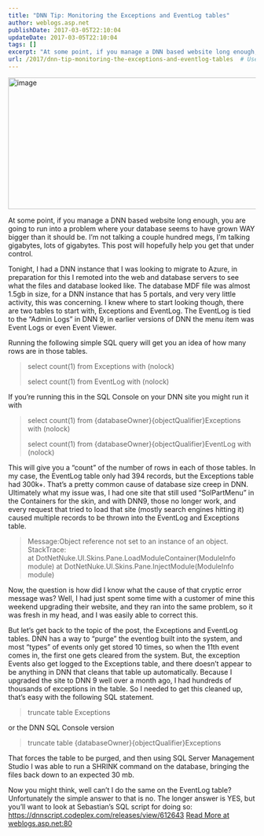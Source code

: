 ```yaml
---
title: "DNN Tip: Monitoring the Exceptions and EventLog tables"
author: weblogs.asp.net
publishDate: 2017-03-05T22:10:04
updateDate: 2017-03-05T22:10:04
tags: []
excerpt: "At some point, if you manage a DNN based website long enough, you are going to run into a problem where your database seems to have grown WAY bigger than it should be. I’m not talking a couple hundred megs, I’m talking gigabytes, lots of gigabytes. This post will hopefully help you get that under control.Tonight, I had a DNN instance that I was looking to migrate to Azure, in preparation for this I remoted into the web and database servers to see what the files and database looked like. The database MDF file was almost 1.5gb in size, for a DNN instance that has 5 portals, and very very little activity, this was concerning. I knew where to start looking though, there are two tables to start with, Exceptions and EventLog. The EventLog is tied to the “Admin Logs” in DNN 9, in earlier versions of DNN the menu item was Event Logs or even Event Viewer. Running the following simple SQL query will get you an idea of how many rows are in those tables.select count(1) from Exceptions with (nolock) select count(1) from EventLog with (nolock)If you’re running this in the SQL Console on your DNN site you might run it withselect count(1) from {databaseOwner}{objectQualifier}Exceptions with (nolock) select count(1) from {databaseOwner}{objectQualifier}EventLog with (nolock)This will give you a “count” of the number of rows in each of those tables. In my case, the EventLog table only had 394 records, but the Exceptions table had 300k+. That’s a pretty common cause of database size creep in DNN. Ultimately what my issue was, I had one site that still used “SolPartMenu” in the Containers for the skin, and with DNN9, those no longer work, and every request that tried to load that site (mostly search engines hitting it) caused multiple records to be thrown into the EventLog and Exceptions table. Message:Object reference not set to an instance of an object. StackTrace: at DotNetNuke.UI.Skins.Pane.LoadModuleContainer(ModuleInfo module) at DotNetNuke.UI.Skins.Pane.InjectModule(ModuleInfo module)Now, the question is how did I know what the cause of that cryptic error message was? Well, I had just spent some time with a customer of mine this weekend upgrading their website, and they ran into the same problem, so it was fresh in my head, and I was easily able to correct this.But let’s get back to the topic of the post, the Exceptions and EventLog tables. DNN has a way to “purge” the eventlog built into the system, and most “types” of events only get stored 10 times, so when the 11th event comes in, the first one gets cleared from the system. But, the exception Events also get logged to the Exceptions table, and there doesn’t appear to be anything in DNN that cleans that table up automatically. Because I upgraded the site to DNN 9 well over a month ago, I had hundreds of thousands of exceptions in the table. So I needed to get this cleaned up, that’s easy with the following SQL statement.truncate table Exceptionsor the DNN SQL Console versiontruncate table {databaseOwner}{objectQualifier}ExceptionsThat forces the table to be purged, and then using SQL Server Management Studio I was able to run a SHRINK command on the database, bringing the files back down to an expected 30 mb.Now you might think, well can’t I do the same on the EventLog table? Unfortunately the simple answer to that is no. The longer answer is YES, but you’ll want to look at Sebastian’s SQL script for doing so: https://dnnscript.codeplex.com/releases/view/612643"
url: /2017/dnn-tip-monitoring-the-exceptions-and-eventlog-tables  # Use the generated URL with year
---
```

<p><a href="https://aspblogs.blob.core.windows.net/media/christoc/media/image_7F1B46DD.png"><img width="1022" height="268" title="image" style="display: inline; background-image: none;" alt="image" src="https://aspblogs.blob.core.windows.net/media/christoc/media/image_thumb_553AD2A8.png" border="0"></a></p><p>At some point, if you manage a DNN based website long enough, you are going to run into a problem where your database seems to have grown WAY bigger than it should be. I’m not talking a couple hundred megs, I’m talking gigabytes, lots of gigabytes. This post will hopefully help you get that under control.</p><p>Tonight, I had a DNN instance that I was looking to migrate to Azure, in preparation for this I remoted into the web and database servers to see what the files and database looked like. The database MDF file was almost 1.5gb in size, for a DNN instance that has 5 portals, and very very little activity, this was concerning. I knew where to start looking though, there are two tables to start with, Exceptions and EventLog. The EventLog is tied to the “Admin Logs” in DNN 9, in earlier versions of DNN the menu item was Event Logs or even Event Viewer. </p><p>Running the following simple SQL query will get you an idea of how many rows are in those tables.</p><blockquote><p>select count(1) from Exceptions with (nolock)</p> <p>select count(1) from EventLog with (nolock)</p></blockquote><p>If you’re running this in the SQL Console on your DNN site you might run it with</p><blockquote><p>select count(1) from {databaseOwner}{objectQualifier}Exceptions with (nolock)</p> <p>select count(1) from {databaseOwner}{objectQualifier}EventLog with (nolock)</p></blockquote><p>This will give you a “count” of the number of rows in each of those tables. In my case, the EventLog table only had 394 records, but the Exceptions table had 300k+. That’s a pretty common cause of database size creep in DNN. Ultimately what my issue was, I had one site that still used “SolPartMenu” in the Containers for the skin, and with DNN9, those no longer work, and every request that tried to load that site (mostly search engines hitting it) caused multiple records to be thrown into the EventLog and Exceptions table. </p><blockquote><p>Message:Object reference not set to an instance of an object.<br /> StackTrace:<br /> at DotNetNuke.UI.Skins.Pane.LoadModuleContainer(ModuleInfo module) at DotNetNuke.UI.Skins.Pane.InjectModule(ModuleInfo module)</p></blockquote><p>Now, the question is how did I know what the cause of that cryptic error message was? Well, I had just spent some time with a customer of mine this weekend upgrading their website, and they ran into the same problem, so it was fresh in my head, and I was easily able to correct this.</p><p>But let’s get back to the topic of the post, the Exceptions and EventLog tables. DNN has a way to “purge” the eventlog built into the system, and most “types” of events only get stored 10 times, so when the 11th event comes in, the first one gets cleared from the system. But, the exception Events also get logged to the Exceptions table, and there doesn’t appear to be anything in DNN that cleans that table up automatically. Because I upgraded the site to DNN 9 well over a month ago, I had hundreds of thousands of exceptions in the table. So I needed to get this cleaned up, that’s easy with the following SQL statement.</p><blockquote><p>truncate table Exceptions</p></blockquote><p>or the DNN SQL Console version</p><blockquote><p>truncate table {databaseOwner}{objectQualifier}Exceptions</p></blockquote><p>That forces the table to be purged, and then using SQL Server Management Studio I was able to run a SHRINK command on the database, bringing the files back down to an expected 30 mb.<p>Now you might think, well can’t I do the same on the EventLog table? Unfortunately the simple answer to that is no. The longer answer is YES, but you’ll want to look at Sebastian’s SQL script for doing so: <a title="https://dnnscript.codeplex.com/releases/view/612643" href="https://dnnscript.codeplex.com/releases/view/612643">https://dnnscript.codeplex.com/releases/view/612643</a> <a href="https://weblogs.asp.net:80/christoc/dnn-tip-monitoring-the-exceptions-and-eventlog-tables">Read More at weblogs.asp.net:80</a>
